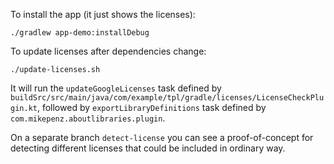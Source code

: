 
To install the app (it just shows the licenses):

```shell
./gradlew app-demo:installDebug
```

To update licenses after dependencies change:

```shell
./update-licenses.sh
```

It will run the `updateGoogleLicenses` task defined by `buildSrc/src/main/java/com/example/tpl/gradle/licenses/LicenseCheckPlugin.kt`,
followed by `exportLibraryDefinitions` task defined by `com.mikepenz.aboutlibraries.plugin`.

On a separate branch `detect-license` you can see a proof-of-concept for detecting different licenses that could be included in ordinary way.
